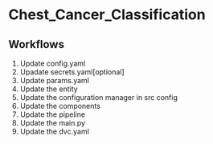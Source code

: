 # Chest_Cancer_Classification

## Workflows


1. Update config.yaml
2. Upadate secrets.yaml[optional]
3. Update params.yaml
4. Update the entity
5. Update the configuration manager in src config
6. Update the components
7. Update the pipeline
8. Update the main.py
9. Update the dvc.yaml